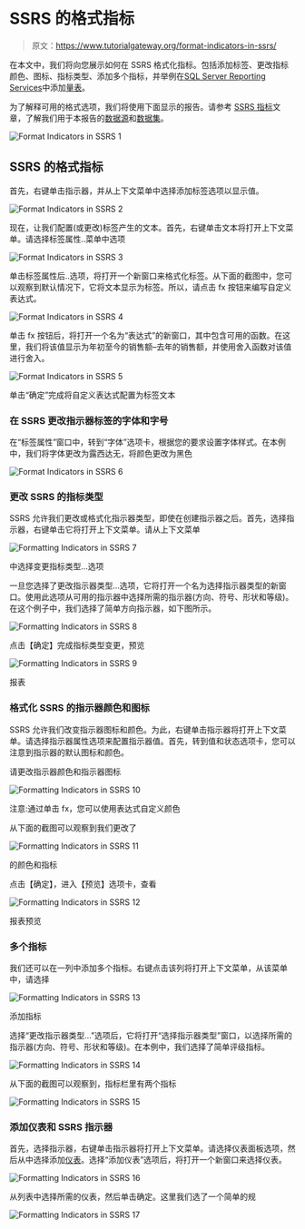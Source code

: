 # SSRS 的格式指标

> 原文：<https://www.tutorialgateway.org/format-indicators-in-ssrs/>

在本文中，我们将向您展示如何在 SSRS 格式化指标。包括添加标签、更改指标颜色、图标、指标类型、添加多个指标，并举例在[SQL Server Reporting Services](https://www.tutorialgateway.org/ssrs/)中添加[量表](https://www.tutorialgateway.org/gauges-in-ssrs/)。

为了解释可用的格式选项，我们将使用下面显示的报告。请参考 [SSRS 指标](https://www.tutorialgateway.org/indicators-in-ssrs/)文章，了解我们用于本报告的[数据源](https://www.tutorialgateway.org/ssrs-shared-data-source/)和[数据集](https://www.tutorialgateway.org/shared-dataset-in-ssrs/)。

![Format Indicators in SSRS 1](img/d66a88c506ed6f8bb20e9e269e49e942.png)

## SSRS 的格式指标

首先，右键单击指示器，并从上下文菜单中选择添加标签选项以显示值。

![Format Indicators in SSRS 2](img/14e6a672a29ad7a00a537f79494f09af.png)

现在，让我们配置(或更改)标签产生的文本。首先，右键单击文本将打开上下文菜单。请选择标签属性..菜单中选项

![Format Indicators in SSRS 3](img/56b440d4fe93e60ede2dade2eaef6caf.png)

单击标签属性后..选项，将打开一个新窗口来格式化标签。从下面的截图中，您可以观察到默认情况下，它将文本显示为标签。所以，请点击 fx 按钮来编写自定义表达式。

![Format Indicators in SSRS 4](img/f828ae1d92d32baeba3cca43ed1ae374.png)

单击 fx 按钮后，将打开一个名为“表达式”的新窗口，其中包含可用的函数。在这里，我们将该值显示为年初至今的销售额–去年的销售额，并使用舍入函数对该值进行舍入。

![Format Indicators in SSRS 5](img/c6f6faca4d6d83d7113ad36207ecab75.png)

单击“确定”完成将自定义表达式配置为标签文本

### 在 SSRS 更改指示器标签的字体和字号

在“标签属性”窗口中，转到“字体”选项卡，根据您的要求设置字体样式。在本例中，我们将字体更改为露西达无，将颜色更改为黑色

![Format Indicators in SSRS 6](img/2584085868cc3658cad0dc3434f2fbc0.png)

### 更改 SSRS 的指标类型

SSRS 允许我们更改或格式化指示器类型，即使在创建指示器之后。首先，选择指示器，右键单击它将打开上下文菜单。请从上下文菜单

![Formatting Indicators in SSRS 7](img/9103ea7989c0a6d6947463560287e675.png)

中选择变更指标类型…选项

一旦您选择了更改指示器类型…选项，它将打开一个名为选择指示器类型的新窗口。使用此选项从可用的指示器中选择所需的指示器(方向、符号、形状和等级)。在这个例子中，我们选择了简单方向指示器，如下图所示。

![Formatting Indicators in SSRS 8](img/03e0e2713cece7d28cf95ec7b5dadb12.png)

点击【确定】完成指标类型变更，预览

![Formatting Indicators in SSRS 9](img/fecc676963380d04c383c148e4cf3d62.png)

报表

### 格式化 SSRS 的指示器颜色和图标

SSRS 允许我们改变指示器图标和颜色。为此，右键单击指示器将打开上下文菜单。请选择指示器属性选项来配置指示器值。首先，转到值和状态选项卡，您可以注意到指示器的默认图标和颜色。

请更改指示器颜色和指示器图标

![Formatting Indicators in SSRS 10](img/bc5647c933bd2518b6f5de5b5abc8273.png)

注意:通过单击 fx，您可以使用表达式自定义颜色

从下面的截图可以观察到我们更改了

![Formatting Indicators in SSRS 11](img/68b6ef90d8fd352a29910c3ae089f20d.png)

的颜色和指标

点击【确定】，进入【预览】选项卡，查看

![Formatting Indicators in SSRS 12](img/96294651b95d931510d6a90fddcc9445.png)

报表预览

### 多个指标

我们还可以在一列中添加多个指标。右键点击该列将打开上下文菜单，从该菜单中，请选择

![Formatting Indicators in SSRS 13](img/4e06cc2cbe2290b002e01a68fcfea011.png)

添加指标

选择“更改指示器类型...”选项后，它将打开“选择指示器类型”窗口，以选择所需的指示器(方向、符号、形状和等级)。在本例中，我们选择了简单评级指标。

![Formatting Indicators in SSRS 14](img/805e756eaeb3be7ca41b4e5d2e3269c4.png)

从下面的截图可以观察到，指标栏里有两个指标

![Formatting Indicators in SSRS 15](img/f2690d92909394dd661256d48db606ad.png)

### 添加仪表和 SSRS 指示器

首先，选择指示器，右键单击指示器将打开上下文菜单。请选择仪表面板选项，然后从中选择添加[仪表](https://www.tutorialgateway.org/gauges-in-ssrs/)。选择“添加仪表”选项后，将打开一个新窗口来选择仪表。

![Formatting Indicators in SSRS 16](img/dfd79eeaa9b5332a3d8cf9e89980b9a7.png)

从列表中选择所需的仪表，然后单击确定。这里我们选了一个简单的规

![Formatting Indicators in SSRS 17](img/971bb40e868b1e852073c81af7f05264.png)